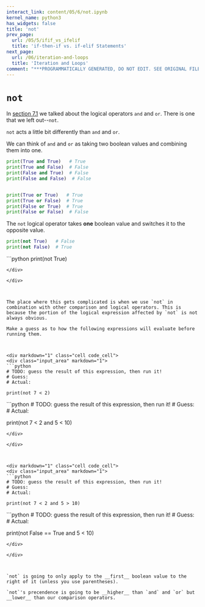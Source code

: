 ```yaml
---
interact_link: content/05/6/not.ipynb
kernel_name: python3
has_widgets: false
title: 'not'
prev_page:
  url: /05/5/ifif_vs_ifelif
  title: 'if-then-if vs. if-elif Statements'
next_page:
  url: /06/iteration-and-loops
  title: 'Iteration and Loops'
comment: "***PROGRAMMATICALLY GENERATED, DO NOT EDIT. SEE ORIGINAL FILES IN /content***"
---
```



`not`
=========

In [section 7.1](01_logical_expressions.ipynb) we talked about the logical operators `and` and `or`. There is one that we left out--`not`.

`not` acts a little bit differently than `and` and `or`.

We can think of `and` and `or` as taking two boolean values and combining them into one.

```python
print(True and True)   # True
print(True and False)  # False
print(False and True)  # False
print(False and False)  # False


print(True or True)   # True
print(True or False)  # True
print(False or True)  # True
print(False or False)  # False
```

The `not` logical operator takes __one__ boolean value and switches it to the opposite value.

```python
print(not True)   # False
print(not False)  # True
```



<div markdown="1" class="cell code_cell">
<div class="input_area" markdown="1">
```python
print(not True)

```
</div>

</div>



The place where this gets complicated is when we use `not` in combination with other comparison and logical operators. This is because the portion of the logical expression affected by `not` is not always obvious.

Make a guess as to how the following expressions will evaluate before running them.



<div markdown="1" class="cell code_cell">
<div class="input_area" markdown="1">
```python
# TODO: guess the result of this expression, then run it!
# Guess:
# Actual:

print(not 7 < 2)

```
</div>

</div>



<div markdown="1" class="cell code_cell">
<div class="input_area" markdown="1">
```python
# TODO: guess the result of this expression, then run it!
# Guess:
# Actual:

print(not 7 < 2 and 5 < 10)

```
</div>

</div>



<div markdown="1" class="cell code_cell">
<div class="input_area" markdown="1">
```python
# TODO: guess the result of this expression, then run it!
# Guess:
# Actual:

print(not 7 < 2 and 5 > 10)

```
</div>

</div>



<div markdown="1" class="cell code_cell">
<div class="input_area" markdown="1">
```python
# TODO: guess the result of this expression, then run it!
# Guess:
# Actual:

print(not False == True and 5 < 10)

```
</div>

</div>



`not` is going to only apply to the __first__ boolean value to the right of it (unless you use parentheses).

`not`'s precendence is going to be __higher__ than `and` and `or` but __lower__ than our comparison operators.

